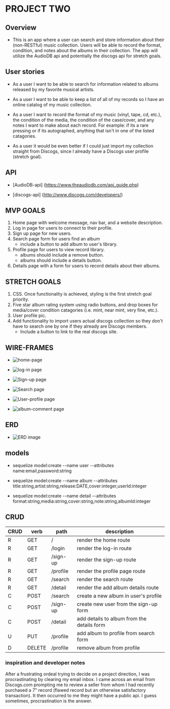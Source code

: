 # PROJECT TWO

## __Overview__

* This is an app where a user can search and store information about their (non-RESTful) music collection. Users will be able to record the format, condition, and notes about the albums in their collection. The app will utilize the AudioDB api and potentially the discogs api for stretch goals.  

## __User stories__

* As a user I want to be able to search for information related to albums released by my favorite musical artists.

* As a user I want to be able to keep a list of all of my records so I have an online catalog of my music collection.

* As a user I want to record the format of my music (vinyl, tape, cd, etc.), the condition of the media, the condition of the case/cover, and any notes I want to make about each record. For example: if its a rare pressing or if its autographed, anything that isn't in one of the listed catagories.

* As a user it would be even better if I could just import my collection straight from Discogs, since I already have a Discogs user profile (stretch goal).


## __API__

* [AudioDB-api] (https://www.theaudiodb.com/api_guide.php)

* [discogs-api] (http://www.discogs.com/developers/)


## __MVP GOALS__

1. Home page with welcome message, nav bar, and a website description.
2. Log in page for users to connect to their profile.
3. Sign up page for new users.
4. Search page form for users find an album
    * include a button to add album to user's library.
5. Profile page for users to view record library.
    * albums should include a remove button.
    * albums should include a details button.
6. Details page with a form for users to record details about their albums.
    

## __STRETCH GOALS__

1. CSS. Once functionality is achieved, styling is the first stretch goal priority. 
2. Five star album rating system using radio buttons, and drop boxes for media/cover condition catagories (i.e. mint, near mint, very fine, etc.).
3. User profile pic.
4. Add functionality to import users actual discogs collection so they don't have to search one by one if they already are Discogs members.
    * Include a button to link to the real discogs site.


## __WIRE-FRAMES__

* ![home-page](images/home-wire-1.jpg)

* ![log-in page](images/log-in-wire-1.jpg)

* ![Sign-up page](images/sign-up-wire-1.jpg)

* ![Search page](images/search-wire-1.jpg)

* ![User-profile page](images/profile-wire-1%20(2).jpg)

* ![album-comment page](images/detail-wire-1.jpg)


## __ERD__

* ![ERD image](images/ERD.svg)

## __models__

* sequelize model:create --name user --attributes name:email,password:string

* sequelize model:create --name album --attributes title:string,artist:string,release:DATE,cover:integer,userId:integer

* sequelize model:create --name detail --attributes format:string,media:string,cover:string,note:string,albumId:integer


## __CRUD__

CRUD | verb   | path     | description                                |
-----|--------|----------|--------------------------------------------|
R    | GET    | /        | render the home route                      |
R    | GET    | /login   | render the log-in route                    |
R    | GET    | /sign-up | render the sign-up route                   |
R    | GET    | /profile | render the profile page route              |
R    | GET    | /search  | render the search route                    |
R    | GET    | /detail  | render the add album details route         |
C    | POST   | /search  | create a new album in user's profile       |
C    | POST   | /sign-up | create new user from the sign-up form      |
C    | POST   | /detail  | add details to album from the details form |
U    | PUT    | /profile | add album to profile from search form      |
D    | DELETE | /profile | remove album from profile                  |


### inspiration and developer notes

After a frustrating ordeal trying to decide on a project direction, I was procrastinating by clearing my email inbox. I came across an email from Discogs.com prompting me to review a seller from whom I had recently purchased a 7" record (flawed record but an otherwise satisfactory transaction). It then occurred to me they might have a public api. I guess sometimes, procrastination is the answer.